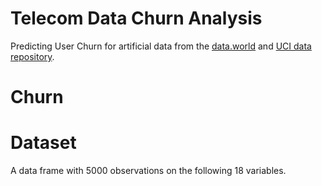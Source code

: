 # Telecom Data Churn Analysis

Predicting User Churn for artificial data from the [data.world](
https://data.world/earino/churn/workspace/data-dictionary) and [UCI data repository](https://www.sgi.com/tech/mlc/db/). 

# Churn

# Dataset


A data frame with 5000 observations on the following 18 variables.
